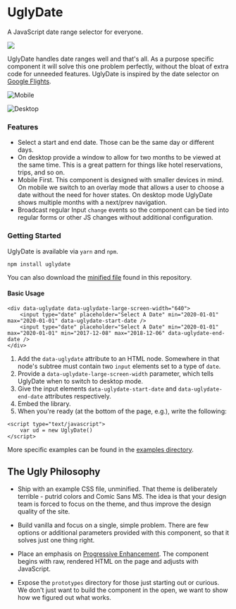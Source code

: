 UglyDate
===================
A JavaScript date range selector for everyone.

![](https://media3.giphy.com/media/mW05nwEyXLP0Y/giphy.gif)

UglyDate handles date ranges well and that's all. As a purpose specific component it will solve this one problem perfectly, without the bloat of extra code for unneeded features. UglyDate is inspired by the date selector on [Google Flights](http://google.com/travel). 

![Mobile](https://github.com/jkosoy/UglyDate/raw/master/mobile.gif)

![Desktop](https://github.com/jkosoy/UglyDate/raw/master/desktop.gif)


### Features

- Select a start and end date. Those can be the same day or different days.
- On desktop provide a window to allow for two months to be viewed at the same time. This is a great pattern for things like hotel reservations, trips, and so on.
- Mobile First. This component is designed with smaller devices in mind. On mobile we switch to an overlay mode that allows a user to choose a date without the need for hover states. On desktop mode UglyDate shows multiple months with a next/prev navigation.
- Broadcast regular Input `change` events so the component can be tied into regular forms or other JS changes without additional configuration.

### Getting Started

UglyDate is available via `yarn` and `npm`.

```
npm install uglydate
```

You can also download the [minified file](./dist/uglydate.min.js) found in this repository.

#### Basic Usage

```
<div data-uglydate data-uglydate-large-screen-width="640">
	<input type="date" placeholder="Select A Date" min="2020-01-01" max="2020-01-01" data-uglydate-start-date />
	<input type="date" placeholder="Select A Date" min="2020-01-01" max="2020-01-01" min="2017-12-08" max="2018-12-06" data-uglydate-end-date />
</div>
```

1. Add the `data-uglydate` attribute to an HTML node. Somewhere in that node's subtree must contain two `input` elements set to a type of `date`.
2. Provide a `data-uglydate-large-screen-width` parameter, which tells UglyDate when to switch to desktop mode.
3. Give the input elements `data-uglydate-start-date` and `data-uglydate-end-date` attributes respectively.
4. Embed the library.
6. When you're ready (at the bottom of the page, e.g.), write the following:

```
<script type="text/javascript">
	var ud = new UglyDate()
</script>
```

More specific examples can be found in the [examples directory](./examples/).


The Ugly Philosophy
------------------
- Ship with an example CSS file, unminified. That theme is deliberately terrible - putrid colors and Comic Sans MS. The idea is that your design team is forced to focus on the theme, and thus improve the design quality of the site.

- Build vanilla and focus on a single, simple problem. There are few options or additional parameters provided with this component, so that it solves just one thing right.

- Place an emphasis on [Progressive Enhancement](https://en.wikipedia.org/wiki/Progressive_enhancement). The component begins with raw, rendered HTML on the page and adjusts with JavaScript.

- Expose the `prototypes` directory for those just starting out or curious. We don't just want to build the component in the open, we want to show how we figured out what works.